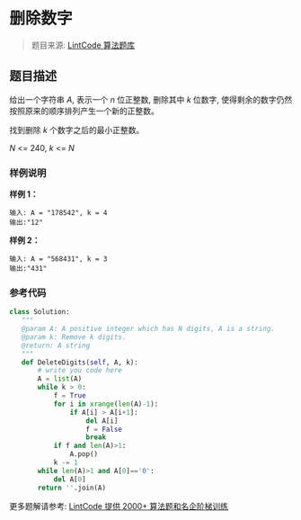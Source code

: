 # 删除数字
 > 题目来源: [LintCode 算法题库](https://www.lintcode.com/problem/delete-digits/?utm_source=sc-github-wzz)
 ## 题目描述
 给出一个字符串 *A*, 表示一个 *n* 位正整数, 删除其中 *k* 位数字, 使得剩余的数字仍然按照原来的顺序排列产生一个新的正整数。

找到删除 *k* 个数字之后的最小正整数。

*N* <= 240, *k* <= *N*

 ### 样例说明
 **样例 1：**
```
输入: A = "178542", k = 4
输出:"12"
```

**样例 2：**
```
输入: A = "568431", k = 3
输出:"431"
```
 ### 参考代码
 ```python
class Solution:
    """
    @param A: A positive integer which has N digits, A is a string.
    @param k: Remove k digits.
    @return: A string
    """
    def DeleteDigits(self, A, k):
        # write you code here
        A = list(A)
        while k > 0:
            f = True
            for i in xrange(len(A)-1):
                if A[i] > A[i+1]:
                    del A[i]
                    f = False
                    break	 
            if f and len(A)>1:
                A.pop()
            k -= 1
        while len(A)>1 and A[0]=='0':
            del A[0]
        return ''.join(A)   
 

```
 更多题解请参考: [LintCode 提供 2000+ 算法题和名企阶梯训练](https://www.lintcode.com/problem/?utm_source=sc-github-wzz)